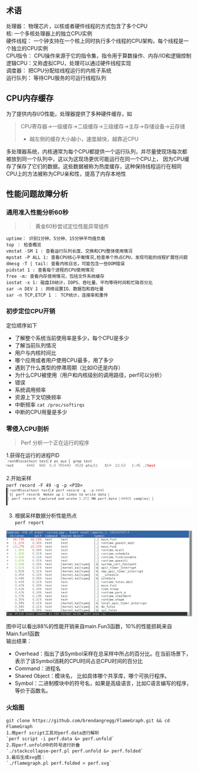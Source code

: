 ## 术语

处理器： 物理芯片，以核或者硬件线程的方式包含了多个CPU  
核: 一个多核处理器上的独立CPU实例  
硬件线程： 一个钟支持在一个核上同时执行多个线程的CPU架构，每个线程是一个独立的CPU实例  
CPU指令： CPU操作来源于它的指令集，指令用于算数操作、内存/IO和逻辑控制  
逻辑CPU：又称虚拟CPU，处理可以通过硬件线程实现  
调度器： 把CPU分配给线程运行的内核子系统  
运行队列： 等待CPU服务的可运行线程队列  

## CPU内存缓存
为了提供内存I/O性能，处理器提供了多种硬件缓存，如
> CPU寄存器->一级缓存->二级缓存->三级缓存->主存->存储设备->云存储  
> -  越左侧的缓存大小越小，速度越快，越靠近CPU

多处理器系统，内核通常为每个CPU都提供一个运行队列，并尽量使现场每次都被放到同一个队列中，这以为这现场更优可能运行在同一个CPU上，
因为CPU缓存了保存了它们的数据，这些数据被称为热度缓存，这种保持线程运行在相同CPU上的方法被称为CPU亲和性，提高了内存本地性


## 性能问题故障分析

### 通用准入性能分析60秒

>> 黄金60秒尝试定位性能异常组件

```
uptime： 识别1分钟、5分钟、15分钟平均值负载
top ： 检查概览
vmstat -SM 1 : 查看运行队列长度、交换和CPU整体使用情况
mpstat -P ALL 1: 查看CPU核心平衡情况,检查单个热点CPU，发现可能的线程扩展性问题
dmesg -T | tail: 查看内核日志，可能包含一些OOM错误
pidstat 1 : 查看每个进程的CPU使用情况
free -m: 查看内存使用情况，包括文件系统缓存
iostat -x 1: 磁盘IO统计，IOPS、吞吐量、平均等待时间和忙碌百分比
sar -n DEV 1 : 网络设置IO、数据包和吞吐量
sar -n TCP,ETCP 1 ： TCP统计，连接率和重传
```

### 初步定位CPU开销
定位顺序如下  
- 了解整个系统当前使用率是多少，每个CPU是多少    
- 了解当前队列情况  
- 用户与内核时间比
- 哪个应用或者用户使用CPU最多，用了多少
- 遇到了什么类型的停滞周期（比如IO还是内存）  
- 为什么CPU被使用（用户和内核级别的调用路径，perf可以分析）
- 错误
- 系统调用频率  
- 资源上下文切换频率  
- 中断频率  `cat /proc/softirqs`
- 中断的CPU用量是多少 

### 零侵入CPU剖析

> Perf 分析一个正在运行的程序

1.获得在运行的进程PID  
![img_1.png](img_2.png)

2.开始采样  
`perf record -F 49 -g -p <PID>`  
![img_4.png](img_5.png)

3. 根据采样数据分析性能热点  
   `perf report`

![img_6.png](img_6.png)

图中可以看出88%的性能开销来自main.Fun3函数，10%的性能损耗来自Main.fun1函数  
输出结果：
- Overhead：指出了该Symbol采样在总采样中所占的百分比。在当前场景下，表示了该Symbol消耗的CPU时间占总CPU时间的百分比
- Command：进程名
- Shared Object：模块名， 比如具体哪个共享库，哪个可执行程序。
- Symbol：二进制模块中的符号名，如果是高级语言，比如C语言编写的程序，等价于函数名。

### 火焰图

```
git clone https://github.com/brendangregg/FlameGraph.git && cd FlameGraph
1.用perf script工具对perf.data进行解析  
`perf script -i perf.data &> perf.unfold`  
2.将perf.unfold中的符号进行折叠  
`./stackcollapse-perf.pl perf.unfold &> perf.folded`  
3.最后生成svg图：  
`./flamegraph.pl perf.folded > perf.svg`  
```
